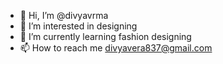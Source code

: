 - 👋 Hi, I’m @divyavrma
- 👀 I’m interested in designing
- 🌱 I’m currently learning fashion designing
- 📫 How to reach me divyavera837@gmail.com

<!---
divyavrma/divyavrma is a ✨ special ✨ repository because its `README.md` (this file) appears on your GitHub profile.
You can click the Preview link to take a look at your changes.
--->

